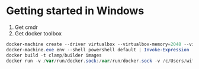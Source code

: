 # Getting started in Windows

1. Get cmdr
1. Get docker toolbox

``` powershell
docker-machine create --driver virtualbox --virtualbox-memory=2048 --virtualbox-cpu-count=2 default
docker-machine.exe env --shell powershell default | Invoke-Expression
docker build -t clamp/builder images
docker run -v /var/run/docker.sock:/var/run/docker.sock -v /c/Users/withi/.docker/config.json:/root/.docker/config.json --rm clamp/builder

